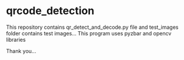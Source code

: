 # qrcode_detection

This repository contains qr_detect_and_decode.py file and test_images folder contains test images...
This program uses pyzbar and opencv libraries

Thank you...

